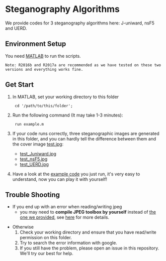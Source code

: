 # Steganography Algorithms

We provide codes for 3 steganography algorithms here: J-uniward, nsF5 and UERD.

## Environment Setup

You need [MATLAB](https://www.mathworks.com/products/get-matlab.html?s_tid=gn_getml) to run the scripts. 
    
    Note: R2016b and R2017a are recommended as we have tested on these two versions and everything works fine.

## Get Start

1. In MATLAB, set your working directory to this folder

        cd '/path/to/this/folder';
2. Run the following command (It may take 1-3 minutes):

        run example.m
3. If your code runs correctly, three steganographic images are generated in this folder, and you can hardly tell the difference between them and the cover image [test.jpg](test.jpg):
    * [test_Juniward.jpg](test_Juniward.jpg)
    - [test_nsF5.jpg](test_nsF5.jpg)
    * [test_UERD.jpg](test_UERD.jpg)

4. Have a look at the [example code](example.m) you just run, it's very easy to understand, now you can play it with yourself!

## Trouble Shooting
* If you end up with an error when reading/writing jpeg
    * you may need to __compile JPEG toolbox by yourself__ instead of [the one we provided](jpeg_toolbox), see [here](https://www.mathworks.com/matlabcentral/answers/313501-what-are-the-steps-to-use-phil-sallee-s-jpeg-toolbox-for-matlab) for more details.
- Otherwise
    1. Check your working directory and ensure that you have read/write permission on this folder.
    2. Try to search the error information with google.
    3. If you still have the problem, please open an issue in this repository. We'll try our best for help. 

    